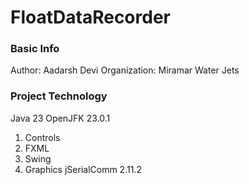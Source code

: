 # FloatDataRecorder

### Basic Info
Author: Aadarsh Devi
Organization: Miramar Water Jets

### Project Technology
Java 23
OpenJFK 23.0.1
  1. Controls
  2. FXML
  3. Swing
  4. Graphics
jSerialComm 2.11.2
